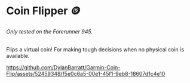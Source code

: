 <h1>Coin Flipper 🪙 </h1>
<i>Only tested on the Forerunner 945.</i>
<br />
<br />
<p>Flips a virtual coin! For making tough decisions when no physical coin is available.</p>



https://github.com/DylanBarratt/Garmin-Coin-Flip/assets/52459348/f5e0c6a5-00e1-45f1-9eb8-18607d1c4e10

